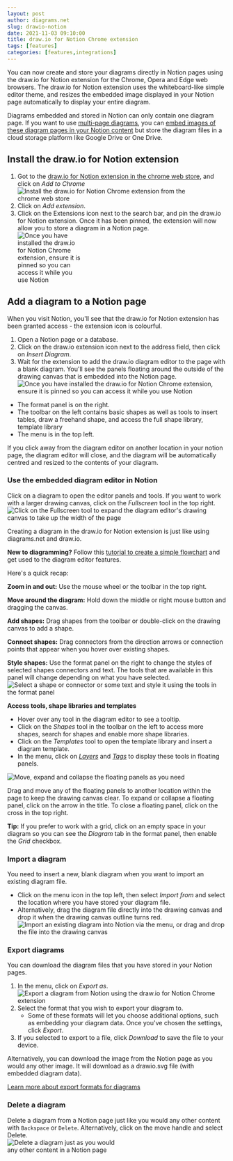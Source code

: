 ```yaml
---
layout: post
author: diagrams.net
slug: drawio-notion
date: 2021-11-03 09:10:00
title: draw.io for Notion Chrome extension
tags: [features]
categories: [features,integrations]
---
```


You can now create and store your diagrams directly in Notion pages using the draw.io for Notion extension for the Chrome, Opera and Edge web browsers. The draw.io for Notion extension uses the whiteboard-like simple editor theme, and resizes the embedded image displayed in your Notion page automatically to display your entire diagram.

Diagrams embedded and stored in Notion can only contain one diagram page. If you want to use [multi-page diagrams](/blog/multiple-page-diagrams.html), you can [embed images of these diagram pages in your Notion content](/blog/embed-diagrams-notion.html) but store the diagram files in a cloud storage platform like Google Drive or One Drive.

## Install the draw.io for Notion extension

1. Got to the [draw.io for Notion extension in the chrome web store](https://chrome.google.com/webstore/detail/drawio-for-notion/plhaalebpkihaccllnkdaokdoeaokmle), and click on _Add to Chrome_
<br /><img src="/assets/img/blog/notion-chrome-extension-install.png" style="width=100%;max-width:400px;height:auto;" alt="Install the draw.io for Notion Chrome extension from the chrome web store">
2. Click on _Add extension_.
3. Click on the Extensions icon next to the search bar, and pin the draw.io for Notion extension. Once it has been pinned, the extension will now allow you to store a diagram in a Notion page.
<br /><img src="/assets/img/blog/notion-chrome-pin-extension.png" style="width=100%;max-width:150px;height:auto;" alt="Once you have installed the draw.io for Notion Chrome extension, ensure it is pinned so you can access it while you use Notion">

## Add a diagram to a Notion page

When you visit Notion, you'll see that the draw.io for Notion extension has been granted access - the extension icon is colourful. 

1. Open a Notion page or a database. 
2. Click on the draw.io extension icon next to the address field, then click on _Insert Diagram_.
3. Wait for the extension to add the draw.io diagram editor to the page with a blank diagram. You'll see the panels floating around the outside of the drawing canvas that is embedded into the Notion page.
<br /><img src="/assets/img/blog/notion-chrome-extension-insert-diagram.png" style="width=100%;max-width:500px;height:auto;" alt="Once you have installed the draw.io for Notion Chrome extension, ensure it is pinned so you can access it while you use Notion">

* The format panel is on the right. 
* The toolbar on the left contains basic shapes as well as tools to insert tables, draw a freehand shape, and access the full shape library, template library
* The menu is in the top left. 

If you click away from the diagram editor on another location in your notion page, the diagram editor will close, and the diagram will be automatically centred and resized to the contents of your diagram. 

### Use the embedded diagram editor in Notion

Click on a diagram to open the editor panels and tools. If you want to work with a larger drawing canvas, click on the _Fullscreen_ tool in the top right.
<br /><img src="/assets/img/blog/notion-chrome-extension-fullscreen.png" style="width=100%;max-width:500px;height:auto;" alt="Click on the Fullscreen tool to expand the diagram editor's drawing canvas to take up the width of the page">

Creating a diagram in the draw.io for Notion extension is just like using diagrams.net and draw.io.

**New to diagramming?** Follow this [tutorial to create a simple flowchart](/doc/getting-started-basic-flowchart.html) and get used to the diagram editor features.

Here's a quick recap:

**Zoom in and out:** Use the mouse wheel or the toolbar in the top right.

**Move around the diagram:** Hold down the middle or right mouse button and dragging the canvas.

**Add shapes:** Drag shapes from the toolbar or double-click on the drawing canvas to add a shape. 

**Connect shapes:** Drag connectors from the direction arrows or connection points that appear when you hover over existing shapes.

**Style shapes:** Use the format panel on the right to change the styles of selected shapes connectors and text. The tools that are available in this panel will change depending on what you have selected.
<br /><img src="/assets/img/blog/notion-chrome-extension-style-shapes.png" style="width=100%;max-width:500px;height:auto;" alt="Select a shape or connector or some text and style it using the tools in the format panel">

**Access tools, shape libraries and templates**

* Hover over any tool in the diagram editor to see a tooltip. 
* Click on the _Shapes_ tool in the toolbar on the left to access more shapes, search for shapes and enable more shape libraries. 
* Click on the _Templates_ tool to open the template library and insert a diagram template.
* In the menu, click on [_Layers_](/doc/layers.html) and [_Tags_](/blog/tags-in-diagrams.html) to display these tools in floating panels.

<img src="/assets/img/blog/notion-chrome-extension-floating-panels.png" style="width=100%;max-width:600px;height:auto;" alt="Move, expand and collapse the floating panels as you need">

Drag and move any of the floating panels to another location within the page to keep the drawing canvas clear. To expand or collapse a floating panel, click on the arrow in the title. To close a floating panel, click on the cross in the top right.

**Tip:** If you prefer to work with a grid, click on an empty space in your diagram so you can see the _Diagram_ tab in the format panel, then enable the _Grid_ checkbox.

### Import a diagram

You need to insert a new, blank diagram when you want to import an existing diagram file. 
* Click on the menu icon in the top left, then select _Import from_ and select the location where you have stored your diagram file.
* Alternatively, drag the diagram file directly into the drawing canvas and drop it when the drawing canvas outline turns red.
<br /><img src="/assets/img/blog/notion-chrome-extension-import-diagram.gif" style="width=100%;max-width:500px;height:auto;" alt="Import an existing diagram into Notion via the menu, or drag and drop the file into the drawing canvas">

### Export diagrams

You can download the diagram files that you have stored in your Notion pages. 

1. In the menu, click on _Export as_.
<br /><img src="/assets/img/blog/notion-chrome-extension-export-as.png" style="width=100%;max-width:600px;height:auto;" alt="Export a diagram from Notion using the draw.io for Notion Chrome extension">
2. Select the format that you wish to export your diagram to. 
   * Some of these formats will let you choose additional options, such as embedding your diagram data. Once you've chosen the settings, click _Export_.
3. If you selected to export to a file, click _Download_ to save the file to your device.

Alternatively, you can download the image from the Notion page as you would any other image. It will download as a drawio.svg file (with embedded diagram data).

[Learn more about export formats for diagrams](/doc/faq/export-diagram.html)

### Delete a diagram

Delete a diagram from a Notion page just like you would any other content with ``Backspace`` or ``Delete``. Alternatively, click on the move handle and select Delete.
<br /><img src="/assets/img/blog/notion-chrome-extension-delete-diagram.png" style="width=100%;max-width:250px;height:auto;" alt="Delete a diagram just as you would any other content in a Notion page">
